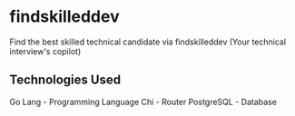 # findskilleddev
Find the best skilled technical candidate via findskilleddev (Your technical interview's copilot)

## Technologies Used
Go Lang - Programming Language
Chi - Router
PostgreSQL - Database